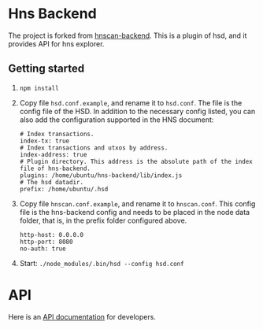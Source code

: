 # Hns Backend

The project is forked from [hnscan-backend](https://github.com/HNScan/hnscan-backend).
This is a plugin of hsd, and it provides API for hns explorer.

## Getting started

1. `npm install`
2. Copy file `hsd.conf.example`, and rename it to `hsd.conf`. The file is the config file of the HSD. In addition to the necessary config listed, you can also add the configuration supported in the HNS document:
    ```
    # Index transactions.
    index-tx: true
    # Index transactions and utxos by address.
    index-address: true
    # Plugin directory. This address is the absolute path of the index file of hns-backend.
    plugins: /home/ubuntu/hns-backend/lib/index.js
    # The hsd datadir.
    prefix: /home/ubuntu/.hsd
    ```

3. Copy file `hnscan.conf.example`, and rename it to `hnscan.conf`. This config file is the hns-backend config and needs to be placed in the node data folder, that is, in the prefix folder configured above.

    ```
    http-host: 0.0.0.0
    http-port: 8080
    no-auth: true
    ```

4. Start: `./node_modules/.bin/hsd --config hsd.conf`


# API

Here is an [API documentation](https://github.com/dxpool/hns-backend/blob/main/docs/api.md) for developers.